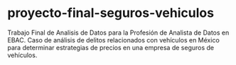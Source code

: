 # proyecto-final-seguros-vehiculos
Trabajo Final de Analisis de Datos para la Profesión de Analista de Datos en EBAC.  Caso de análisis de delitos relacionados con vehículos en México para determinar estrategias de precios en una empresa de seguros de vehículos.
